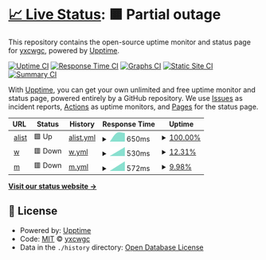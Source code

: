 # [📈 Live Status](https://yxcwgc.github.io/upptime): <!--live status--> **🟧 Partial outage**

This repository contains the open-source uptime monitor and status page for [yxcwgc](https://yxcwgc.github.io/upptime), powered by [Upptime](https://github.com/upptime/upptime).

[![Uptime CI](https://github.com/yxcwgc/upptime/workflows/Uptime%20CI/badge.svg)](https://github.com/yxcwgc/upptime/actions?query=workflow%3A%22Uptime+CI%22)
[![Response Time CI](https://github.com/yxcwgc/upptime/workflows/Response%20Time%20CI/badge.svg)](https://github.com/yxcwgc/upptime/actions?query=workflow%3A%22Response+Time+CI%22)
[![Graphs CI](https://github.com/yxcwgc/upptime/workflows/Graphs%20CI/badge.svg)](https://github.com/yxcwgc/upptime/actions?query=workflow%3A%22Graphs+CI%22)
[![Static Site CI](https://github.com/yxcwgc/upptime/workflows/Static%20Site%20CI/badge.svg)](https://github.com/yxcwgc/upptime/actions?query=workflow%3A%22Static+Site+CI%22)
[![Summary CI](https://github.com/yxcwgc/upptime/workflows/Summary%20CI/badge.svg)](https://github.com/yxcwgc/upptime/actions?query=workflow%3A%22Summary+CI%22)

With [Upptime](https://upptime.js.org), you can get your own unlimited and free uptime monitor and status page, powered entirely by a GitHub repository. We use [Issues](https://github.com/yxcwgc/upptime/issues) as incident reports, [Actions](https://github.com/yxcwgc/upptime/actions) as uptime monitors, and [Pages](https://yxcwgc.github.io/upptime) for the status page.

<!--start: status pages-->
<!-- This summary is generated by Upptime (https://github.com/upptime/upptime) -->
<!-- Do not edit this manually, your changes will be overwritten -->
<!-- prettier-ignore -->
| URL | Status | History | Response Time | Uptime |
| --- | ------ | ------- | ------------- | ------ |
| <img alt="" src="https://icons.duckduckgo.com/ip3/alist.mlxq.cf.ico" height="13"> [alist](https://alist.mlxq.cf/) | 🟩 Up | [alist.yml](https://github.com/yxcwgc/upptime/commits/HEAD/history/alist.yml) | <details><summary><img alt="Response time graph" src="./graphs/alist/response-time-week.png" height="20"> 650ms</summary><br><a href="https://yxcwgc.github.io/upptime/history/alist"><img alt="Response time 650" src="https://img.shields.io/endpoint?url=https%3A%2F%2Fraw.githubusercontent.com%2Fyxcwgc%2Fupptime%2FHEAD%2Fapi%2Falist%2Fresponse-time.json"></a><br><a href="https://yxcwgc.github.io/upptime/history/alist"><img alt="24-hour response time 650" src="https://img.shields.io/endpoint?url=https%3A%2F%2Fraw.githubusercontent.com%2Fyxcwgc%2Fupptime%2FHEAD%2Fapi%2Falist%2Fresponse-time-day.json"></a><br><a href="https://yxcwgc.github.io/upptime/history/alist"><img alt="7-day response time 650" src="https://img.shields.io/endpoint?url=https%3A%2F%2Fraw.githubusercontent.com%2Fyxcwgc%2Fupptime%2FHEAD%2Fapi%2Falist%2Fresponse-time-week.json"></a><br><a href="https://yxcwgc.github.io/upptime/history/alist"><img alt="30-day response time 650" src="https://img.shields.io/endpoint?url=https%3A%2F%2Fraw.githubusercontent.com%2Fyxcwgc%2Fupptime%2FHEAD%2Fapi%2Falist%2Fresponse-time-month.json"></a><br><a href="https://yxcwgc.github.io/upptime/history/alist"><img alt="1-year response time 650" src="https://img.shields.io/endpoint?url=https%3A%2F%2Fraw.githubusercontent.com%2Fyxcwgc%2Fupptime%2FHEAD%2Fapi%2Falist%2Fresponse-time-year.json"></a></details> | <details><summary><a href="https://yxcwgc.github.io/upptime/history/alist">100.00%</a></summary><a href="https://yxcwgc.github.io/upptime/history/alist"><img alt="All-time uptime 100.00%" src="https://img.shields.io/endpoint?url=https%3A%2F%2Fraw.githubusercontent.com%2Fyxcwgc%2Fupptime%2FHEAD%2Fapi%2Falist%2Fuptime.json"></a><br><a href="https://yxcwgc.github.io/upptime/history/alist"><img alt="24-hour uptime 100.00%" src="https://img.shields.io/endpoint?url=https%3A%2F%2Fraw.githubusercontent.com%2Fyxcwgc%2Fupptime%2FHEAD%2Fapi%2Falist%2Fuptime-day.json"></a><br><a href="https://yxcwgc.github.io/upptime/history/alist"><img alt="7-day uptime 100.00%" src="https://img.shields.io/endpoint?url=https%3A%2F%2Fraw.githubusercontent.com%2Fyxcwgc%2Fupptime%2FHEAD%2Fapi%2Falist%2Fuptime-week.json"></a><br><a href="https://yxcwgc.github.io/upptime/history/alist"><img alt="30-day uptime 100.00%" src="https://img.shields.io/endpoint?url=https%3A%2F%2Fraw.githubusercontent.com%2Fyxcwgc%2Fupptime%2FHEAD%2Fapi%2Falist%2Fuptime-month.json"></a><br><a href="https://yxcwgc.github.io/upptime/history/alist"><img alt="1-year uptime 100.00%" src="https://img.shields.io/endpoint?url=https%3A%2F%2Fraw.githubusercontent.com%2Fyxcwgc%2Fupptime%2FHEAD%2Fapi%2Falist%2Fuptime-year.json"></a></details>
| <img alt="" src="https://icons.duckduckgo.com/ip3/www.fengj.com.ico" height="13"> [w](http://www.fengj.com/) | 🟥 Down | [w.yml](https://github.com/yxcwgc/upptime/commits/HEAD/history/w.yml) | <details><summary><img alt="Response time graph" src="./graphs/w/response-time-week.png" height="20"> 530ms</summary><br><a href="https://yxcwgc.github.io/upptime/history/w"><img alt="Response time 530" src="https://img.shields.io/endpoint?url=https%3A%2F%2Fraw.githubusercontent.com%2Fyxcwgc%2Fupptime%2FHEAD%2Fapi%2Fw%2Fresponse-time.json"></a><br><a href="https://yxcwgc.github.io/upptime/history/w"><img alt="24-hour response time 530" src="https://img.shields.io/endpoint?url=https%3A%2F%2Fraw.githubusercontent.com%2Fyxcwgc%2Fupptime%2FHEAD%2Fapi%2Fw%2Fresponse-time-day.json"></a><br><a href="https://yxcwgc.github.io/upptime/history/w"><img alt="7-day response time 530" src="https://img.shields.io/endpoint?url=https%3A%2F%2Fraw.githubusercontent.com%2Fyxcwgc%2Fupptime%2FHEAD%2Fapi%2Fw%2Fresponse-time-week.json"></a><br><a href="https://yxcwgc.github.io/upptime/history/w"><img alt="30-day response time 530" src="https://img.shields.io/endpoint?url=https%3A%2F%2Fraw.githubusercontent.com%2Fyxcwgc%2Fupptime%2FHEAD%2Fapi%2Fw%2Fresponse-time-month.json"></a><br><a href="https://yxcwgc.github.io/upptime/history/w"><img alt="1-year response time 530" src="https://img.shields.io/endpoint?url=https%3A%2F%2Fraw.githubusercontent.com%2Fyxcwgc%2Fupptime%2FHEAD%2Fapi%2Fw%2Fresponse-time-year.json"></a></details> | <details><summary><a href="https://yxcwgc.github.io/upptime/history/w">12.31%</a></summary><a href="https://yxcwgc.github.io/upptime/history/w"><img alt="All-time uptime 12.31%" src="https://img.shields.io/endpoint?url=https%3A%2F%2Fraw.githubusercontent.com%2Fyxcwgc%2Fupptime%2FHEAD%2Fapi%2Fw%2Fuptime.json"></a><br><a href="https://yxcwgc.github.io/upptime/history/w"><img alt="24-hour uptime 12.31%" src="https://img.shields.io/endpoint?url=https%3A%2F%2Fraw.githubusercontent.com%2Fyxcwgc%2Fupptime%2FHEAD%2Fapi%2Fw%2Fuptime-day.json"></a><br><a href="https://yxcwgc.github.io/upptime/history/w"><img alt="7-day uptime 12.31%" src="https://img.shields.io/endpoint?url=https%3A%2F%2Fraw.githubusercontent.com%2Fyxcwgc%2Fupptime%2FHEAD%2Fapi%2Fw%2Fuptime-week.json"></a><br><a href="https://yxcwgc.github.io/upptime/history/w"><img alt="30-day uptime 12.31%" src="https://img.shields.io/endpoint?url=https%3A%2F%2Fraw.githubusercontent.com%2Fyxcwgc%2Fupptime%2FHEAD%2Fapi%2Fw%2Fuptime-month.json"></a><br><a href="https://yxcwgc.github.io/upptime/history/w"><img alt="1-year uptime 12.31%" src="https://img.shields.io/endpoint?url=https%3A%2F%2Fraw.githubusercontent.com%2Fyxcwgc%2Fupptime%2FHEAD%2Fapi%2Fw%2Fuptime-year.json"></a></details>
| <img alt="" src="https://icons.duckduckgo.com/ip3/m.fengj.com.ico" height="13"> [m](http://m.fengj.com/) | 🟥 Down | [m.yml](https://github.com/yxcwgc/upptime/commits/HEAD/history/m.yml) | <details><summary><img alt="Response time graph" src="./graphs/m/response-time-week.png" height="20"> 572ms</summary><br><a href="https://yxcwgc.github.io/upptime/history/m"><img alt="Response time 572" src="https://img.shields.io/endpoint?url=https%3A%2F%2Fraw.githubusercontent.com%2Fyxcwgc%2Fupptime%2FHEAD%2Fapi%2Fm%2Fresponse-time.json"></a><br><a href="https://yxcwgc.github.io/upptime/history/m"><img alt="24-hour response time 572" src="https://img.shields.io/endpoint?url=https%3A%2F%2Fraw.githubusercontent.com%2Fyxcwgc%2Fupptime%2FHEAD%2Fapi%2Fm%2Fresponse-time-day.json"></a><br><a href="https://yxcwgc.github.io/upptime/history/m"><img alt="7-day response time 572" src="https://img.shields.io/endpoint?url=https%3A%2F%2Fraw.githubusercontent.com%2Fyxcwgc%2Fupptime%2FHEAD%2Fapi%2Fm%2Fresponse-time-week.json"></a><br><a href="https://yxcwgc.github.io/upptime/history/m"><img alt="30-day response time 572" src="https://img.shields.io/endpoint?url=https%3A%2F%2Fraw.githubusercontent.com%2Fyxcwgc%2Fupptime%2FHEAD%2Fapi%2Fm%2Fresponse-time-month.json"></a><br><a href="https://yxcwgc.github.io/upptime/history/m"><img alt="1-year response time 572" src="https://img.shields.io/endpoint?url=https%3A%2F%2Fraw.githubusercontent.com%2Fyxcwgc%2Fupptime%2FHEAD%2Fapi%2Fm%2Fresponse-time-year.json"></a></details> | <details><summary><a href="https://yxcwgc.github.io/upptime/history/m">9.98%</a></summary><a href="https://yxcwgc.github.io/upptime/history/m"><img alt="All-time uptime 9.98%" src="https://img.shields.io/endpoint?url=https%3A%2F%2Fraw.githubusercontent.com%2Fyxcwgc%2Fupptime%2FHEAD%2Fapi%2Fm%2Fuptime.json"></a><br><a href="https://yxcwgc.github.io/upptime/history/m"><img alt="24-hour uptime 9.98%" src="https://img.shields.io/endpoint?url=https%3A%2F%2Fraw.githubusercontent.com%2Fyxcwgc%2Fupptime%2FHEAD%2Fapi%2Fm%2Fuptime-day.json"></a><br><a href="https://yxcwgc.github.io/upptime/history/m"><img alt="7-day uptime 9.98%" src="https://img.shields.io/endpoint?url=https%3A%2F%2Fraw.githubusercontent.com%2Fyxcwgc%2Fupptime%2FHEAD%2Fapi%2Fm%2Fuptime-week.json"></a><br><a href="https://yxcwgc.github.io/upptime/history/m"><img alt="30-day uptime 9.98%" src="https://img.shields.io/endpoint?url=https%3A%2F%2Fraw.githubusercontent.com%2Fyxcwgc%2Fupptime%2FHEAD%2Fapi%2Fm%2Fuptime-month.json"></a><br><a href="https://yxcwgc.github.io/upptime/history/m"><img alt="1-year uptime 9.98%" src="https://img.shields.io/endpoint?url=https%3A%2F%2Fraw.githubusercontent.com%2Fyxcwgc%2Fupptime%2FHEAD%2Fapi%2Fm%2Fuptime-year.json"></a></details>

<!--end: status pages-->

[**Visit our status website →**](https://yxcwgc.github.io/upptime)

## 📄 License

- Powered by: [Upptime](https://github.com/upptime/upptime)
- Code: [MIT](./LICENSE) © [yxcwgc](https://yxcwgc.github.io/upptime)
- Data in the `./history` directory: [Open Database License](https://opendatacommons.org/licenses/odbl/1-0/)
